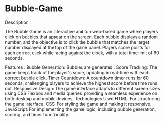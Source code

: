 # Bubble-Game

Description : 

The Bubble Game is an interactive and fun web-based game where players click on bubbles that appear on the screen. Each bubble displays a random number, and the objective is to click the bubble that matches the target number displayed at the top of the game panel. Players score points for each correct click while racing against the clock, with a total time limit of 60 seconds.

Features : 
Bubble Generation: Bubbles are generated .
Score Tracking: The game keeps track of the player's score, updating in real-time with each correct bubble click.
Timer Countdown: A countdown timer runs for 60 seconds, challenging players to achieve the highest score before time runs out.
Responsive Design: The game interface adapts to different screen sizes using CSS Flexbox and media queries, providing a seamless experience on both desktop and mobile devices.
Technologies Used
HTML: For structuring the game interface.
CSS: For styling the game and making it responsive.
JavaScript: For implementing the game logic, including bubble generation, scoring, and timer functionality.
